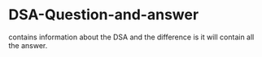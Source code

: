 # DSA-Question-and-answer
contains information about the DSA and the difference is it will contain all the answer.
